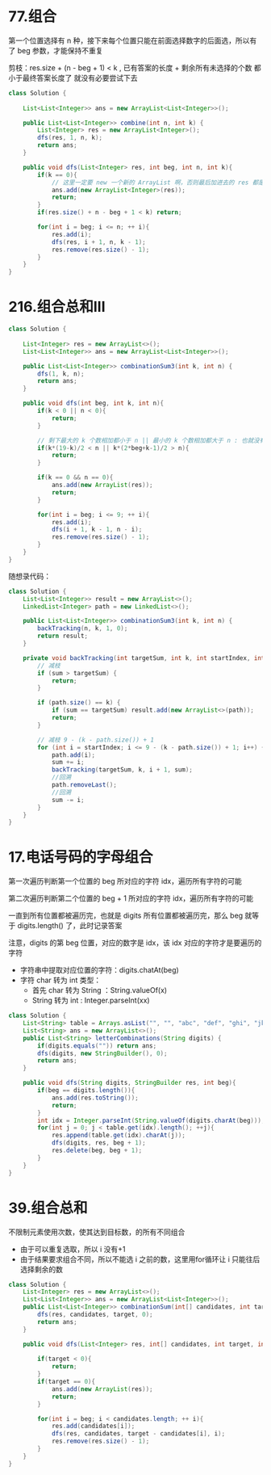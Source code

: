 # 77.组合

第一个位置选择有 n 种，接下来每个位置只能在前面选择数字的后面选，所以有了 beg 参数，才能保持不重复

剪枝：res.size + (n - beg + 1) < k , 已有答案的长度 + 剩余所有未选择的个数 都小于最终答案长度了 就没有必要尝试下去

```java
class Solution {
    
    List<List<Integer>> ans = new ArrayList<List<Integer>>();

    public List<List<Integer>> combine(int n, int k) {
        List<Integer> res = new ArrayList<Integer>();
        dfs(res, 1, n, k);
        return ans;
    }

    public void dfs(List<Integer> res, int beg, int n, int k){
        if(k == 0){
            // 这里一定要 new 一个新的 ArrayList 啊，否则最后加进去的 res 都是 null
            ans.add(new ArrayList<Integer>(res));
            return;
        }
        if(res.size() + n - beg + 1 < k) return;

        for(int i = beg; i <= n; ++ i){
            res.add(i);
            dfs(res, i + 1, n, k - 1);
            res.remove(res.size() - 1);
        }
    }
}
```

# 216.组合总和III

```java
class Solution {
    
    List<Integer> res = new ArrayList<>();
    List<List<Integer>> ans = new ArrayList<List<Integer>>();

    public List<List<Integer>> combinationSum3(int k, int n) {
        dfs(1, k, n);
        return ans;
    }

    public void dfs(int beg, int k, int n){
        if(k < 0 || n < 0){
            return;
        }

        // 剩下最大的 k 个数相加都小于 n || 最小的 k 个数相加都大于 n : 也就没有必要继续遍历了
        if(k*(19-k)/2 < n || k*(2*beg+k-1)/2 > n){
            return;
        }

        if(k == 0 && n == 0){
            ans.add(new ArrayList(res));
            return;
        }

        for(int i = beg; i <= 9; ++ i){
            res.add(i);
            dfs(i + 1, k - 1, n - i);
            res.remove(res.size() - 1);
        }
    }
}
```

随想录代码：
```java
class Solution {
	List<List<Integer>> result = new ArrayList<>();
	LinkedList<Integer> path = new LinkedList<>();

	public List<List<Integer>> combinationSum3(int k, int n) {
		backTracking(n, k, 1, 0);
		return result;
	}

	private void backTracking(int targetSum, int k, int startIndex, int sum) {
		// 减枝
		if (sum > targetSum) {
			return;
		}

		if (path.size() == k) {
			if (sum == targetSum) result.add(new ArrayList<>(path));
			return;
		}

		// 减枝 9 - (k - path.size()) + 1
		for (int i = startIndex; i <= 9 - (k - path.size()) + 1; i++) {
			path.add(i);
			sum += i;
			backTracking(targetSum, k, i + 1, sum);
			//回溯
			path.removeLast();
			//回溯
			sum -= i;
		}
	}
}
```

# 17.电话号码的字母组合

第一次遍历判断第一个位置的 beg 所对应的字符 idx，遍历所有字符的可能

第二次遍历判断第二个位置的 beg + 1 所对应的字符 idx，遍历所有字符的可能

一直到所有位置都被遍历完，也就是 digits 所有位置都被遍历完，那么 beg 就等于  digits.length() 了，此时记录答案

注意，digits 的第 beg 位置，对应的数字是 idx，该 idx 对应的字符才是要遍历的字符
- 字符串中提取对应位置的字符：digits.chatAt(beg)
- 字符 char 转为 int 类型：
  - 首先 char 转为 String ：String.valueOf(x)
  - String 转为 int : Integer.parseInt(xx)

```java
class Solution {
    List<String> table = Arrays.asList("", "", "abc", "def", "ghi", "jkl", "mno", "pqrs", "tuv", "wxyz");
    List<String> ans = new ArrayList<>();
    public List<String> letterCombinations(String digits) {
        if(digits.equals("")) return ans;
        dfs(digits, new StringBuilder(), 0);
        return ans;
    }

    public void dfs(String digits, StringBuilder res, int beg){
        if(beg == digits.length()){
            ans.add(res.toString());
            return;
        }
        int idx = Integer.parseInt(String.valueOf(digits.charAt(beg)));
        for(int j = 0; j < table.get(idx).length(); ++j){
            res.append(table.get(idx).charAt(j));
            dfs(digits, res, beg + 1);
            res.delete(beg, beg + 1);
        }
    }
}
```

# 39.组合总和

不限制元素使用次数，使其达到目标数，的所有不同组合

- 由于可以重复选取，所以 i 没有+1
- 由于结果要求组合不同，所以不能选 i 之前的数，这里用for循环让 i 只能往后选择剩余的数

```java
class Solution {
    List<Integer> res = new ArrayList<>();
    List<List<Integer>> ans = new ArrayList<List<Integer>>();
    public List<List<Integer>> combinationSum(int[] candidates, int target) {
        dfs(res, candidates, target, 0);
        return ans;
    }

    public void dfs(List<Integer> res, int[] candidates, int target, int beg){
        
        if(target < 0){
            return;
        }
        if(target == 0){
            ans.add(new ArrayList(res));
            return;
        }

        for(int i = beg; i < candidates.length; ++ i){
            res.add(candidates[i]);
            dfs(res, candidates, target - candidates[i], i);
            res.remove(res.size() - 1);
        }
    }
}
```